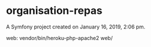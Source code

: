 organisation-repas
==================

A Symfony project created on January 16, 2019, 2:06 pm.

web: vendor/bin/heroku-php-apache2 web/
